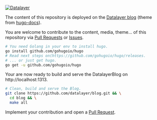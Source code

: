 [![Datalayer](https://docs.datalayer.io/logo/datalayer-25.svg)](https://datalayer.io)

The content of this repository is deployed on the [Datalayer blog](https://blog.datalayer.io) (theme from [hugo-docs](https://github.com/gohugoio/hugoDocs)).

You are welcome to contribute to the content, media, theme... of this repository via [Pull Requests](https://github.com/datalayer/blog/pulls) or [Issues](https://github.com/datalayer/blog/issues).


```bash
# You need Golang in your env to install hugo.
go install github.com/gohugoio/hugo
# Read next steps on(https://github.com/gohugoio/hugo/releases.
# ... or just get hugo.
go get -u github.com/gohugoio/hugo
```

Your are now ready to build and serve the DatalayerBlog on http://localhost:1313.

```bash
# Clean, build and serve the Blog.
git clone https://github.com/datalayer/blog.git && \
  cd blog && \
  make all
```

Implement your contribution and open a [Pull Request](https://github.com/datalayer/blog/pulls).
